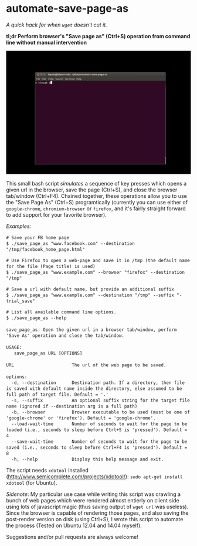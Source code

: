 automate-save-page-as
=====================

*A quick hack for when `wget` doesn't cut it.*

**tl;dr Perform browser's "Save page as" (Ctrl+S) operation from command line without manual intervention**

![Demo](demo.gif)

This small bash script *simulates* a sequence of key presses which opens a given url in the browser, save the page (Ctrl+S), and close the browser tab/window (Ctrl+F4). Chained together, these operations allow you to use the "Save Page As" (Ctrl+S) programtically (currently you can use either of `google-chrome`, `chromium-browser` or `firefox`, and it's fairly straight forward to add support for your favorite browser).



*Examples:*
```
# Save your FB home page
$ ./save_page_as "www.facebook.com" --destination "/tmp/facebook_home_page.html"
```
```
# Use Firefox to open a web-page and save it in /tmp (the default name for the file (Page title) is used)
$ ./save_page_as "www.example.com" --browser "firefox" --destination "/tmp"
```
```
# Save a url with default name, but provide an additional suffix
$ ./save_page_as "www.example.com" --destination "/tmp" --suffix "-trial_save"
```
```
# List all available command line options.
$ ./save_page_as --help

save_page_as: Open the given url in a browser tab/window, perform 'Save As' operation and close the tab/window.

USAGE:
   save_page_as URL [OPTIONS]

URL                      The url of the web page to be saved.

options:
  -d, --destination      Destination path. If a directory, then file is saved with default name inside the directory, else assumed to be full path of target file. Default = '.'
  -s, --suffix           An optional suffix string for the target file name (ignored if --destination arg is a full path)
  -b, --browser          Browser executable to be used (must be one of 'google-chrome' or 'firefox'). Default = 'google-chrome'.
  --load-wait-time       Number of seconds to wait for the page to be loaded (i.e., seconds to sleep before Ctrl+S is 'pressed'). Default = 4
  --save-wait-time       Number of seconds to wait for the page to be saved (i.e., seconds to sleep before Ctrl+F4 is 'pressed'). Default = 8
  -h, --help             Display this help message and exit.
```

The script needs `xdotool` installed (http://www.semicomplete.com/projects/xdotool/): `sudo apt-get install xdotool` (for Ubuntu).

*Sidenote*: My particular use case while writing this script was crawling a bunch of web pages which were rendered almost entierly on client side using lots of javascript magic (thus saving output of `wget url` was useless). Since the browser is capable of rendering those pages, and also saving the post-render version on disk (using Ctrl+S), I wrote this script to automate the process (Tested on Ubuntu 12.04 and 14.04 myself).

Suggestions and/or pull requests are always welcome!
